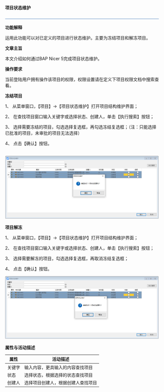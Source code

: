 **项目状态维护**

![1574669010298](zsk_xm_dy/common/headLine.png) 

**功能解释**

运用此功能可以对已定义的项目进行状态维护。主要为冻结项目和解冻项目。

 

**文章主旨**

本文介绍如何通过BAP Nicer 5完成项目状态维护。

**操作要求**

当前登陆用户拥有操作该项目的权限，权限设置请在定义下项目权限文档中搜索查看。

**冻结项目**

1、 从菜单窗口，【项目】->【项目状态维护】打开项目结构维护界面；

2、 在查找项目窗口输入关键字或选择状态、创建人，单击【执行搜索】按钮；

3、 选择需要冻结的项目，勾选选择复选框，再勾选冻结复选框；（注：只能选择已批准的项目，未审批的项目无法选择）

4、 点击【确认】按钮。

​                                     ![1574669153111](zsk_xm_dy/3.1.png)             

**项目解冻**

1、 从菜单窗口，【项目】->【项目状态维护】打开项目结构维护界面；

2、 在查找项目窗口输入关键字或选择状态、创建人，单击【执行搜索】按钮；

3、 选择需要解冻的项目，勾选选择复选框，再取消冻结复选框；

4、 点击【确认】按钮。

   ![1574669164139](zsk_xm_dy/3.2.png)

**属性与活动描述**

| **属性** | **活动描述**                       |
| -------- | ---------------------------------- |
| 关键字   | 输入内容，更具输入的内容查找项目   |
| 状态     | 选择状态，根据选择的状态查找项目   |
| 创建人   | 选择项目创建人，根据创建人查找项目 |

 